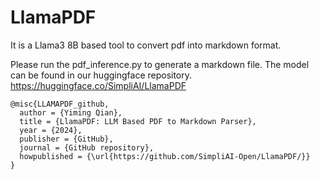 # LlamaPDF

It is a Llama3 8B based tool to convert pdf into markdown format.

Please run the pdf_inference.py to generate a markdown file.
The model can be found in our huggingface repository. 
https://huggingface.co/SimpliAI/LlamaPDF


```
@misc{LLAMAPDF_github,
  author = {Yiming Qian},
  title = {LlamaPDF: LLM Based PDF to Markdown Parser},
  year = {2024},
  publisher = {GitHub},
  journal = {GitHub repository},
  howpublished = {\url{https://github.com/SimpliAI-Open/LlamaPDF/}}
}
```
